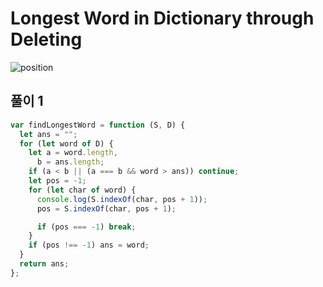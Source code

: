 # Longest Word in Dictionary through Deleting

![position](https://user-images.githubusercontent.com/63354527/108738562-16434f00-7577-11eb-91c8-c9ca82b4e842.PNG)

## 풀이 1

```javascript
var findLongestWord = function (S, D) {
  let ans = "";
  for (let word of D) {
    let a = word.length,
      b = ans.length;
    if (a < b || (a === b && word > ans)) continue;
    let pos = -1;
    for (let char of word) {
      console.log(S.indexOf(char, pos + 1));
      pos = S.indexOf(char, pos + 1);

      if (pos === -1) break;
    }
    if (pos !== -1) ans = word;
  }
  return ans;
};
```
